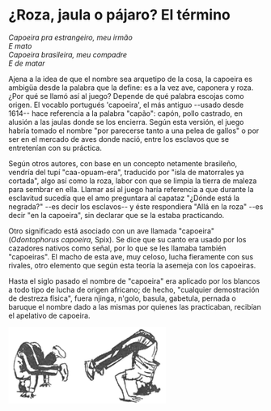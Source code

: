# ¿Roza, jaula o pájaro? El término

*Capoeira pra estrangeiro, meu irmão  
E mato  
Capoeira brasileira, meu compadre  
E de matar*

Ajena a la idea de que el nombre sea arquetipo de la cosa, la capoeira es ambigüa
desde la palabra que la define: es a la vez ave, caponera y roza. ¿Por qué se
llamó así al juego? Depende de qué palabra escojas como origen. El vocablo
portugués 'capoeira', el más antiguo --usado desde 1614-- hace referencia a la
palabra "capão": capón, pollo castrado, en alusión a las jaulas donde se los 
encierra. Según esta versión, el juego habría tomado el nombre "por parecerse tanto
a una pelea de gallos" o por ser en el mercado de aves donde nació, entre los
esclavos que se entretenían con su práctica.

Según otros autores, con base en un concepto netamente brasileño, vendría del tupí
"caa-opuam-era", traducido por "isla de matorrales ya cortada", algo así como la roza,
labor con que se limpia la tierra de maleza para sembrar en ella. Llamar así al juego
haría referencia a que durante la esclavitud sucedía que el amo preguntara al capataz
"¿Dónde está la negrada?" --es decir los esclavos-- y éste respondiera "Allá en la
roza" --es decir "en la capoeira", sin declarar que se la estaba practicando.

Otro significado está asociado con un ave llamada "capoeira" (*Odontophorus capoeira*,
Spix). Se dice que su canto era usado por los cazadores nativos como señal, por lo que
se les llamaba también "capoeiras". El macho de esta ave, muy celoso, lucha fieramente
con sus rivales, otro elemento que según esta teoría la asemeja con los capoeiras.

Hasta el siglo pasado el nombre de "capoeira" era aplicado por los blancos a todo tipo
de lucha de origen africano; de hecho, "cualquier demostración de destreza física",
fuera njinga, n'golo, basula, gabetula, pernada o baruque el nombre dado a las mismas
por quienes las practicaban, recibían el apelativo de capoeira.

![](img/img02.png)
